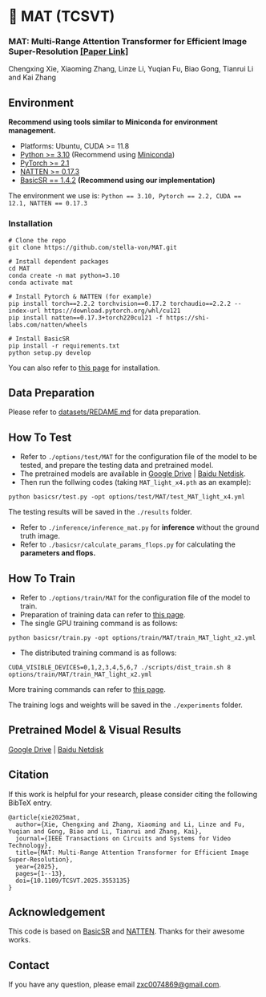 # 📖 MAT (TCSVT)

### MAT: Multi-Range Attention Transformer for Efficient Image Super-Resolution [[Paper Link]](https://arxiv.org/pdf/2411.17214)

Chengxing Xie, Xiaoming Zhang, Linze Li, Yuqian Fu, Biao Gong, Tianrui Li and Kai Zhang

## Environment

**Recommend using tools similar to Miniconda for environment management.**

- Platforms: Ubuntu, CUDA >= 11.8
- [Python >= 3.10](https://www.python.org/) (Recommend using [Miniconda](https://www.anaconda.com/docs/getting-started/miniconda/main))
- [PyTorch >= 2.1](https://pytorch.org/)
- [NATTEN >= 0.17.3](https://github.com/SHI-Labs/NATTEN/releases)
- [BasicSR == 1.4.2](https://github.com/XPixelGroup/BasicSR) **(Recommend using our implementation)**

The environment we use is: `Python == 3.10, Pytorch == 2.2, CUDA == 12.1, NATTEN == 0.17.3`

### Installation
```
# Clone the repo
git clone https://github.com/stella-von/MAT.git

# Install dependent packages
cd MAT
conda create -n mat python=3.10
conda activate mat

# Install Pytorch & NATTEN (for example)
pip install torch==2.2.2 torchvision==0.17.2 torchaudio==2.2.2 --index-url https://download.pytorch.org/whl/cu121
pip install natten==0.17.3+torch220cu121 -f https://shi-labs.com/natten/wheels

# Install BasicSR
pip install -r requirements.txt
python setup.py develop
```
You can also refer to [this page](https://github.com/XPixelGroup/BasicSR/blob/master/docs/INSTALL.md) for installation.

## Data Preparation

Please refer to [datasets/REDAME.md](datasets/README.md) for data preparation.

## How To Test

- Refer to `./options/test/MAT` for the configuration file of the model to be tested, and prepare the testing data and pretrained model.
- The pretrained models are available in [Google Drive](https://drive.google.com/drive/folders/1YSJSW_OjlxoefO6k6Ld1T0y1NOH82zzc?usp=sharing) | [Baidu Netdisk](https://pan.baidu.com/s/19PqiivK7XlawytvStGruFQ?pwd=x1mu).
- Then run the follwing codes (taking `MAT_light_x4.pth` as an example):

```
python basicsr/test.py -opt options/test/MAT/test_MAT_light_x4.yml
```

The testing results will be saved in the `./results` folder.

- Refer to `./inference/inference_mat.py` for **inference** without the ground truth image.
- Refer to `./basicsr/calculate_params_flops.py` for calculating the **parameters and flops.**

## How To Train

- Refer to `./options/train/MAT` for the configuration file of the model to train.
- Preparation of training data can refer to [this page](https://github.com/XPixelGroup/BasicSR/blob/master/docs/DatasetPreparation.md).
- The single GPU training command is as follows:

```
python basicsr/train.py -opt options/train/MAT/train_MAT_light_x2.yml
```

- The distributed training command is as follows:

```
CUDA_VISIBLE_DEVICES=0,1,2,3,4,5,6,7 ./scripts/dist_train.sh 8 options/train/MAT/train_MAT_light_x2.yml
```

More training commands can refer to [this page](https://github.com/XPixelGroup/BasicSR/blob/master/docs/TrainTest.md).

The training logs and weights will be saved in the `./experiments` folder.

## Pretrained Model & Visual Results
[Google Drive](https://drive.google.com/drive/folders/1YSJSW_OjlxoefO6k6Ld1T0y1NOH82zzc?usp=sharing) | [Baidu Netdisk](https://pan.baidu.com/s/19PqiivK7XlawytvStGruFQ?pwd=x1mu)

## Citation

If this work is helpful for your research, please consider citing the following BibTeX entry.

 ```
 @article{xie2025mat,
   author={Xie, Chengxing and Zhang, Xiaoming and Li, Linze and Fu, Yuqian and Gong, Biao and Li, Tianrui and Zhang, Kai},
   journal={IEEE Transactions on Circuits and Systems for Video Technology},
   title={MAT: Multi-Range Attention Transformer for Efficient Image Super-Resolution},
   year={2025},
   pages={1--13},
   doi={10.1109/TCSVT.2025.3553135}
 }
 ```

## Acknowledgement

This code is based on [BasicSR](https://github.com/XPixelGroup/BasicSR) and [NATTEN](https://github.com/SHI-Labs/NATTEN). Thanks for their awesome works.

## Contact

If you have any question, please email zxc0074869@gmail.com.